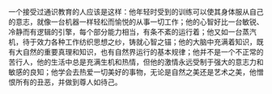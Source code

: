 一个接受过通识教育的人应该是这样：他年轻时受到的训练可以使其身体服从自己的意志，就像一台机器一样轻松而愉悦的从事一切工作；他的心智好比一台敏锐、冷静而有逻辑的引擎，每个部分能力相当，有条不紊的运行着；他又如一台蒸汽机，待于效力各种工作纺织思想之纱，铸就心智之锚；他的大脑中充满着知识，既有大自然的重要真理和知识，也有自然界运行的基本规律；他并不是一个不正常的苦行人，他的生活中总是充满生机和热情，但他的激情永远受制于强大的意志力和敏感的良知；他学会去热爱一切美好的事物，无论是自然之美还是艺术之美，他憎恨所有的丑恶，并做到尊人如待己。





